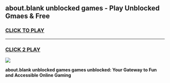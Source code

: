 
## about.blank unblocked games - Play Unblocked Gmaes & Free
<h3>
<a href="https://premium.freeplayer.one?title=about.blank_unblocked_games&ref=20F">CLICK TO PLAY</a></h3>
<hr>

<h3>
<a href="https://premium.freeplayer.one?title=about.blank_unblocked_games&ref=20F">CLICK 2 PLAY</a>
  
</h3>

<a href="https://premium.freeplayer.one?title=about.blank_unblocked_games&ref=20F/"><img src="https://clearcache.store/games.png"></a>


**about.blank unblocked games games unblocked: Your Gateway to Fun and Accessible Online Gaming**
